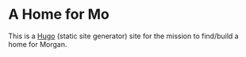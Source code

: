 # A Home for Mo

This is a [Hugo](https://gohugo.io/) (static site generator) site for the
mission to find/build a home for Morgan.